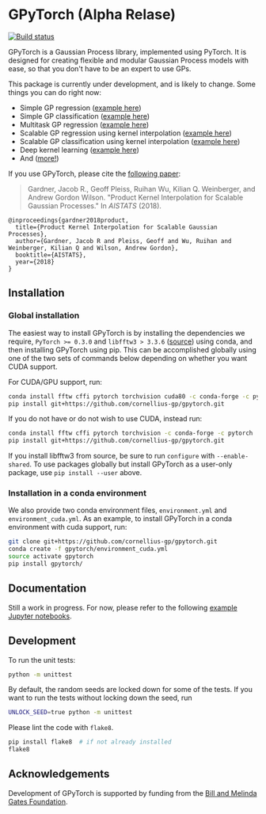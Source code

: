 # GPyTorch (Alpha Relase)
[![Build status](https://travis-ci.org/cornellius-gp/gpytorch.svg?branch=master)](https://travis-ci.org/cornellius-gp/gpytorch)

GPyTorch is a Gaussian Process library, implemented using PyTorch.
It is designed for creating flexible and modular Gaussian Process models with ease,
so that you don't have to be an expert to use GPs.

This package is currently under development, and is likely to change.
Some things you can do right now:

- Simple GP regression ([example here](https://nbviewer.jupyter.org/github/cornellius-gp/gpytorch/blob/master/examples/simple_gp_regression.ipynb))
- Simple GP classification ([example here](https://nbviewer.jupyter.org/github/cornellius-gp/gpytorch/blob/master/examples/simple_gp_classification.ipynb))
- Multitask GP regression ([example here](https://nbviewer.jupyter.org/github/cornellius-gp/gpytorch/blob/master/examples/multitask_gp_regression.ipynb))
- Scalable GP regression using kernel interpolation ([example here](https://nbviewer.jupyter.org/github/cornellius-gp/gpytorch/blob/master/examples/kissgp_gp_regression.ipynb))
- Scalable GP classification using kernel interpolation ([example here](https://nbviewer.jupyter.org/github/cornellius-gp/gpytorch/blob/master/examples/kissgp_gp_classification.ipynb))
- Deep kernel learning ([example here](https://nbviewer.jupyter.org/github/cornellius-gp/gpytorch/blob/master/examples/dkl_mnist.ipynb))
- And ([more!](http://github.com/cornellius-gp/gpytorch/blob/master/examples))

If you use GPyTorch, please cite the [following paper](https://arxiv.org/abs/1802.08903):
> Gardner, Jacob R., Geoff Pleiss, Ruihan Wu, Kilian Q. Weinberger, and Andrew Gordon Wilson. "Product Kernel Interpolation for Scalable Gaussian Processes." In *AISTATS* (2018).
```
@inproceedings{gardner2018product,
  title={Product Kernel Interpolation for Scalable Gaussian Processes},
  author={Gardner, Jacob R and Pleiss, Geoff and Wu, Ruihan and Weinberger, Kilian Q and Wilson, Andrew Gordon},
  booktitle={AISTATS},
  year={2018}
}
```

## Installation

### Global installation

The easiest way to install GPyTorch is by installing the dependencies we require, `PyTorch >= 0.3.0` and `libfftw3 > 3.3.6` ([source](http://www.fftw.org/download.html)) using conda, and then installing 
GPyTorch using pip. This can be accomplished globally using one of the two sets of commands below depending on whether you want CUDA support.

For CUDA/GPU support, run:
```bash
conda install fftw cffi pytorch torchvision cuda80 -c conda-forge -c pytorch
pip install git+https://github.com/cornellius-gp/gpytorch.git
```

If you do not have or do not wish to use CUDA, instead run:
```bash
conda install fftw cffi pytorch torchvision -c conda-forge -c pytorch
pip install git+https://github.com/cornellius-gp/gpytorch.git
```

If you install libfftw3 from source, be sure to run `configure` with `--enable-shared`. To use packages globally but install GPyTorch as a user-only package, use `pip install --user` above.

### Installation in a conda environment

We also provide two conda environment files, `environment.yml` and `environment_cuda.yml`. As an example, to install GPyTorch in a conda environment with cuda support, run:

```bash
git clone git+https://github.com/cornellius-gp/gpytorch.git
conda create -f gpytorch/environment_cuda.yml
source activate gpytorch
pip install gpytorch/
```

## Documentation

Still a work in progress. For now, please refer to the following [example Jupyter notebooks](https://github.com/cornellius-gp/gpytorch/tree/master/examples/).


## Development

To run the unit tests:
```bash
python -m unittest
```

By default, the random seeds are locked down for some of the tests.
If you want to run the tests without locking down the seed, run
```bash
UNLOCK_SEED=true python -m unittest
```


Please lint the code with `flake8`.
```bash
pip install flake8  # if not already installed
flake8
```

## Acknowledgements
Development of GPyTorch is supported by funding from the [Bill and Melinda Gates Foundation](https://www.gatesfoundation.org/).

